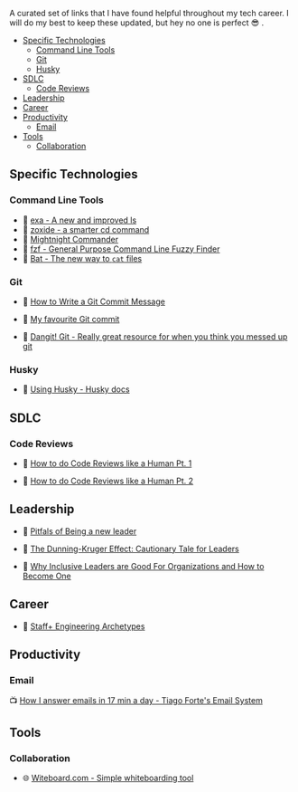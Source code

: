 A curated set of links that I have found helpful throughout my tech career. I will do my best to keep these updated, but hey no one is perfect 😎 .

- [Specific Technologies](#specific-technologies)
  - [Command Line Tools](#command-line-tools)
  - [Git](#git)
  - [Husky](#husky)
- [SDLC](#sdlc)
  - [Code Reviews](#code-reviews)
- [Leadership](#leadership)
- [Career](#career)
- [Productivity](#productivity)
  - [Email](#email)
- [Tools](#tools)
  - [Collaboration](#collaboration)

## Specific Technologies

### Command Line Tools

- 🐙 [exa - A new and improved ls](https://github.com/ogham/exa)
- 🐙 [zoxide - a smarter cd command](https://github.com/ajeetdsouza/zoxide)
- 📄 [Mightnight Commander](https://midnight-commander.org/)
- 🐙 [fzf - General Purpose Command Line Fuzzy Finder](https://github.com/junegunn/fzf)
- 🐙 [Bat - The new way to `cat` files](https://github.com/sharkdp/bat)

### Git

- 📄 [How to Write a Git Commit Message](https://cbea.ms/git-commit/)
- 📄 [My favourite Git commit](https://dhwthompson.com/2019/my-favourite-git-commit)

- 📄 [Dangit! Git - Really great resource for when you think you messed up git](https://dangitgit.com/)

### Husky

- 📄 [Using Husky - Husky docs](https://typicode.github.io/husky/#/)

## SDLC

### Code Reviews

- 📄 [How to do Code Reviews like a Human Pt. 1](https://mtlynch.io/human-code-reviews-1/)

- 📄 [How to do Code Reviews like a Human Pt. 2](https://mtlynch.io/human-code-reviews-2/)

## Leadership

- 📄 [Pitfals of Being a new leader](https://suzansfieldnotes.substack.com/p/the-new-vp?s=r)

- 📄 [The Dunning-Kruger Effect: Cautionary Tale for Leaders](https://www.verywellmind.com/an-overview-of-the-dunning-kruger-effect-4160740)
- 📄 [Why Inclusive Leaders are Good For Organizations and How to Become One](https://hbr.org/2019/03/why-inclusive-leaders-are-good-for-organizations-and-how-to-become-one)

## Career

- 📄 [Staff+ Engineering Archetypes](https://staffeng.com/guides/staff-archetypes)

## Productivity

### Email

📺 [How I answer emails in 17 min a day - Tiago Forte's Email System](https://www.youtube.com/watch?v=uXdEVeoGRRc)

## Tools

### Collaboration

- 🌐 [Witeboard.com - Simple whiteboarding tool](https://witeboard.com/)

